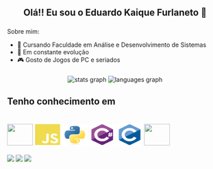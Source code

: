 <h2><p align="center">Olá!! Eu sou o Eduardo Kaique Furlaneto 👋</p></h2>

###

Sobre mim:
- 🔭 Cursando Faculdade em Análise e Desenvolvimento de Sistemas
- 🧬 Em constante evolução
- 🎮 Gosto de Jogos de PC e seriados

###

<div align="center">
  <img src="https://github-readme-stats.vercel.app/api?username=eduardokaique99&hide_title=false&hide_rank=false&show_icons=true&include_all_commits=true&count_private=true&disable_animations=false&theme=github_dark&locale=en&hide_border=false&order=1" height="150" alt="stats graph"  />
  <img src="https://github-readme-stats.vercel.app/api/top-langs?username=eduardokaique99&locale=en&hide_title=false&layout=compact&card_width=320&langs_count=5&theme=github_dark&hide_border=false&order=2" height="150" alt="languages graph"  />
</div>

###

<h2 align="left">Tenho conhecimento em</h2>

###

<div style="display: inline_block"><br>
  <img align="center" height="50" width="60" src="https://cdn.jsdelivr.net/gh/devicons/devicon/icons/java/java-original-wordmark.svg" />
  <img align="center" height="50" width="60" src="https://raw.githubusercontent.com/devicons/devicon/master/icons/javascript/javascript-plain.svg">
  <img align="center" height="50" width="60" src="https://raw.githubusercontent.com/devicons/devicon/master/icons/python/python-original.svg">
  <img align="center" height="50" width="60" src="https://raw.githubusercontent.com/devicons/devicon/master/icons/csharp/csharp-original.svg">
  <img align="center" height="50" width="60" src="https://raw.githubusercontent.com/devicons/devicon/master/icons/c/c-original.svg">
  <img align="center" height="50" width="60" src="https://cdn.jsdelivr.net/gh/devicons/devicon/icons/cplusplus/cplusplus-original.svg" />
</div>

###
 
<div> 
  <a href="https://www.instagram.com/eduardofurlaneto/" target="_blank"><img src="https://img.shields.io/badge/-Instagram-%23E4405F?style=for-the-badge&logo=instagram&logoColor=white" target="_blank"></a>
  <a href = "mailto:eduardokaique13@gmail.com"><img src="https://img.shields.io/badge/-Gmail-%23333?style=for-the-badge&logo=gmail&logoColor=white" target="_blank"></a>
  <a href="https://www.linkedin.com/in/eduardo-kaique-furlaneto-812161202/" target="_blank"><img src="https://img.shields.io/badge/-LinkedIn-%230077B5?style=for-the-badge&logo=linkedin&logoColor=white" target="_blank"></a> 
  
</div>
